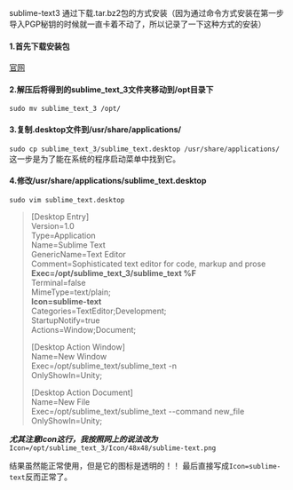 sublime-text3
通过下载.tar.bz2包的方式安装（因为通过命令方式安装在第一步导入PGP秘钥的时候就一直卡着不动了，所以记录了一下这种方式的安装）

#### 1.首先下载安装包
[官网](https://www.sublimetext.com/3)

#### 2.解压后将得到的sublime_text_3文件夹移动到/opt目录下
`sudo mv sublime_text_3 /opt/`

#### 3.复制.desktop文件到/usr/share/applications/
`sudo cp sublime_text_3/sublime_text.desktop /usr/share/applications/`
这一步是为了能在系统的程序启动菜单中找到它。

#### 4.修改/usr/share/applications/sublime_text.desktop
`sudo vim sublime_text.desktop`

> [Desktop Entry]  
> Version=1.0  
> Type=Application  
> Name=Sublime Text  
> GenericName=Text Editor  
> Comment=Sophisticated text editor for code, markup and prose  
> **Exec=/opt/sublime_text_3/sublime_text %F**  
> Terminal=false  
> MimeType=text/plain;  
> **Icon=sublime-text**  
> Categories=TextEditor;Development;  
> StartupNotify=true  
> Actions=Window;Document;  
>   
> [Desktop Action Window]  
> Name=New Window  
> Exec=/opt/sublime_text/sublime_text -n  
> OnlyShowIn=Unity;  
>   
> [Desktop Action Document]  
> Name=New File  
> Exec=/opt/sublime_text/sublime_text --command new_file  
> OnlyShowIn=Unity;  

***尤其注意Icon这行，我按照网上的说法改为***
`Icon=/opt/sublime_text_3/Icon/48x48/sublime-text.png`

结果虽然能正常使用，但是它的图标是透明的！！
最后直接写成`Icon=sublime-text`反而正常了。
